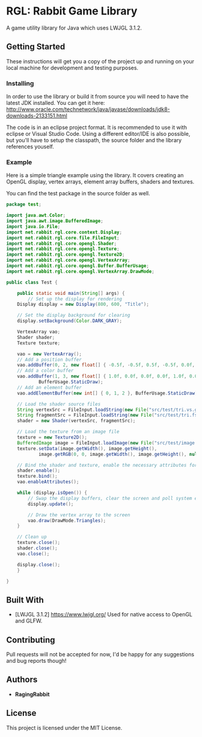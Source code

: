 # RGL: Rabbit Game Library

A game utility library for Java which uses LWJGL 3.1.2.

## Getting Started

These instructions will get you a copy of the project up and running on your local machine for development and testing purposes.

### Installing

In order to use the library or build it from source you will need to have the latest JDK installed.
You can get it here:
http://www.oracle.com/technetwork/java/javase/downloads/jdk8-downloads-2133151.html

The code is in an eclipse project format. It is recommended to use it with eclipse or Visual Studio Code.
Using a different editor/IDE is also possible, but you'll have to setup the classpath, the source folder and the library references youself.

### Example

Here is a simple triangle example using the library. It covers creating an OpenGL display, vertex arrays, element array buffers, shaders and textures.

You can find the test package in the source folder as well.

```Java
package test;

import java.awt.Color;
import java.awt.image.BufferedImage;
import java.io.File;
import net.rabbit.rgl.core.context.Display;
import net.rabbit.rgl.core.file.FileInput;
import net.rabbit.rgl.core.opengl.Shader;
import net.rabbit.rgl.core.opengl.Texture;
import net.rabbit.rgl.core.opengl.Texture2D;
import net.rabbit.rgl.core.opengl.VertexArray;
import net.rabbit.rgl.core.opengl.Buffer.BufferUsage;
import net.rabbit.rgl.core.opengl.VertexArray.DrawMode;

public class Test {

    public static void main(String[] args) {
        // Set up the display for rendering
	Display display = new Display(800, 600, "Title");

	// Set the display background for clearing
	display.setBackground(Color.DARK_GRAY);

	VertexArray vao;
	Shader shader;
	Texture texture;

	vao = new VertexArray();
	// Add a position buffer
	vao.addBuffer(0, 2, new float[] { -0.5f, -0.5f, 0.5f, -0.5f, 0.0f, 0.5f }, BufferUsage.StaticDraw);
	// Add a color buffer
	vao.addBuffer(1, 3, new float[] { 1.0f, 0.0f, 0.0f, 0.0f, 1.0f, 0.0f, 0.0f, 0.0f, 1.0f },
			BufferUsage.StaticDraw);
	// Add an element buffer
	vao.addElementBuffer(new int[] { 0, 1, 2 }, BufferUsage.StaticDraw);

	// Load the shader source files
	String vertexSrc = FileInput.loadString(new File("src/test/tri.vs.glsl"));
	String fragmentSrc = FileInput.loadString(new File("src/test/tri.fs.glsl"));
	shader = new Shader(vertexSrc, fragmentSrc);

	// Load the texture from an image file
	texture = new Texture2D();
	BufferedImage image = FileInput.loadImage(new File("src/test/image.png"));
	texture.setData(image.getWidth(), image.getHeight(),
			image.getRGB(0, 0, image.getWidth(), image.getHeight(), null, 0, image.getWidth()));

	// Bind the shader and texture, enable the necessary attributes for rendering
	shader.enable();
	texture.bind();
	vao.enableAttributes();

	while (display.isOpen()) {
	    // Swap the display buffers, clear the screen and poll system events
	    display.update();

	    // Draw the vertex array to the screen
	    vao.draw(DrawMode.Triangles);
	}

	// Clean up
	texture.close();
	shader.close();
	vao.close();

	display.close();
    }

}
```

## Built With

* [LWJGL 3.1.2] https://www.lwjgl.org/ Used for native access to OpenGL and GLFW.

## Contributing

Pull requests will not be accepted for now, I'd be happy for any suggestions and bug reports though!

## Authors

* **RagingRabbit**

## License

This project is licensed under the MIT License.
